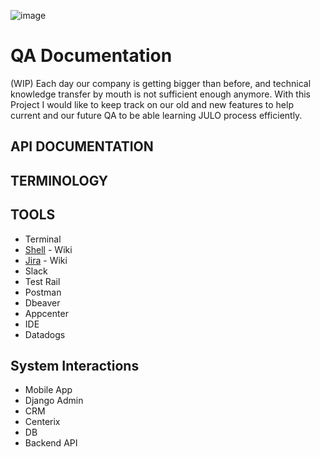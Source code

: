 ![image](https://user-images.githubusercontent.com/52643844/75962234-f645f600-5ef5-11ea-8270-55e2bfe9f0ae.png)



# QA Documentation

(WIP) Each day our company is getting bigger than before, and technical knowledge transfer by mouth is not sufficient enough anymore. With this Project I would like to keep track on our old and new features to help current and our future QA to be able learning JULO process efficiently.


## API DOCUMENTATION

## TERMINOLOGY


## TOOLS

* Terminal 
* [Shell](https://github.com/ryanjulofinance/QADOCS/wiki/Shell) - Wiki
* [Jira](https://github.com/ryanjulofinance/QADOCS/wiki/Jira) - Wiki
* Slack
* Test Rail
* Postman
* Dbeaver
* Appcenter
* IDE
* Datadogs


## System Interactions

* Mobile App
* Django Admin
* CRM
* Centerix
* DB
* Backend API


